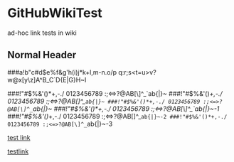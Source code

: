# GitHubWikiTest
ad-hoc link tests in wiki 
## Normal Header

###a!b"c#d$e%f&g'h(i)j*k+l,m-n.o/p q:r;s<t=u>v?w@x[y\z]A^B_C`D{E|G}H~I

###!"#$%&'()*+,-./ 0123456789 :;<=>?@AB[\]^_`ab{|}~
###!"#$%&'()*+,-./ 0123456789 :;<=>?@AB[\]^_`ab{|}~
###!"#$%&'()*+,-./ 0123456789 :;<=>?@AB[\]^_`ab{|}~
###!"#$%&'()*+,-./ 0123456789 :;<=>?@AB[\]^_`ab{|}~-1
###!"#$%&'()*+,-./ 0123456789 :;<=>?@AB[\]^_`ab{|}~-2
###!"#$%&'()*+,-./ 0123456789 :;<=>?@AB[\]^_`ab{|}~-3

[test link]

[testlink]

[test link]: Test.md

[testlink]: Test2.md
